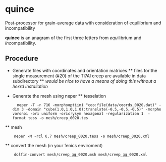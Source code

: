 # quince
Post-processor for grain-average data with consideration of equilibrium and incompatibility

**quince** is an anagram of the first three letters from *equ*ilibrium and *inc*ompatibility.

## Procedure

* Generate files with coordinates and orientation matrices
** files for the single measurement (#20) of the Ti7Al creep are available in data subdirectory
** _would be nice to have a means of doing this without a hexrd installation_
* Generate the mesh using neper
** tesselation

        neper -T -n 716 -morphooptiini "coo:file(data/coords_0020.dat)" -dim 3 -domain "cube(1.0,1.0,1.0):translate(-0.5,-0.5,-0.5)" -morpho voronoi -ori uniform -oricrysym hexagonal -regularization 1  -format tess -o mesh/creep_0020.tes

** mesh

        neper -M -rcl 0.7 mesh/creep_0020.tess -o mesh/creep_0020.xml

** convert the mesh (in your fenics enviroment)

        dolfin-convert mesh/creep_gg_0020.msh mesh/creep_gg_0020.xml
